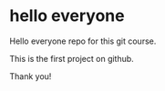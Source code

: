 # hello everyone
Hello everyone repo for this git course.

This is the first project on github.

Thank you!
